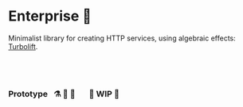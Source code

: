# Enterprise 🚀

Minimalist library for creating HTTP services, using algebraic effects: [Turbolift](https://marcinzh.github.io/turbolift/).

## &nbsp;
### Prototype &nbsp; ⚗️ 🔬 🧪 &nbsp; &nbsp; &nbsp; 🚧 WIP 🚧
